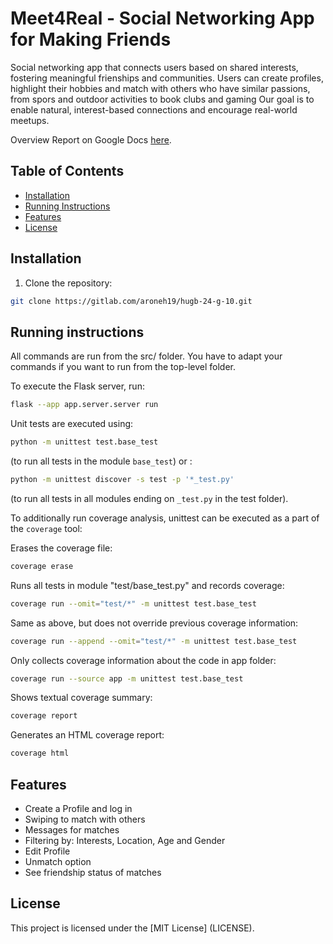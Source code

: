 # Meet4Real - Social Networking App for Making Friends

Social networking app that connects users based on shared interests, fostering meaningful frienships and communities.
Users can create profiles, highlight their hobbies and match with others who have similar passions, from spors and outdoor activities to book clubs and gaming
Our goal is to enable natural, interest-based connections and encourage real-world meetups.

Overview Report on Google Docs [here](https://docs.google.com/document/d/152uOSO3HXaR_VH70s5MGvPoHjmaE9rNMEzw18Dn9ckw/edit?usp=sharing).

## Table of Contents
- [Installation](#installation)
- [Running Instructions](#running-instructions)
- [Features](#features)
- [License](#license)

## Installation
1. Clone the repository:
```bash
git clone https://gitlab.com/aroneh19/hugb-24-g-10.git
```

## Running instructions
All commands are run from the src/ folder. You have to adapt your commands if you want to run from the top-level folder.

To execute the Flask server, run:
```bash
flask --app app.server.server run
```
Unit tests are executed using: 
```bash
python -m unittest test.base_test
```
(to run all tests in the module ``base_test``) or :
```bash
python -m unittest discover -s test -p '*_test.py'
```
(to run all tests in all modules ending on ``_test.py`` in the test folder).

To additionally run coverage analysis, unittest can be executed as a part of the ``coverage`` tool: 

Erases the coverage file:
```bash
coverage erase
```
Runs all tests in module "test/base_test.py" and records coverage:
```bash
coverage run --omit="test/*" -m unittest test.base_test
```
Same as above, but does not override previous coverage information:
```bash
coverage run --append --omit="test/*" -m unittest test.base_test
```
Only collects coverage information about the code in app folder:
```bash
coverage run --source app -m unittest test.base_test
```
Shows textual coverage summary:
```bash
coverage report
```
Generates an HTML coverage report:
```bash
coverage html
```

## Features

- Create a Profile and log in
- Swiping to match with others
- Messages for matches
- Filtering by: Interests, Location, Age and Gender
- Edit Profile
- Unmatch option
- See friendship status of matches

## License
This project is licensed under the [MIT License] (LICENSE).


